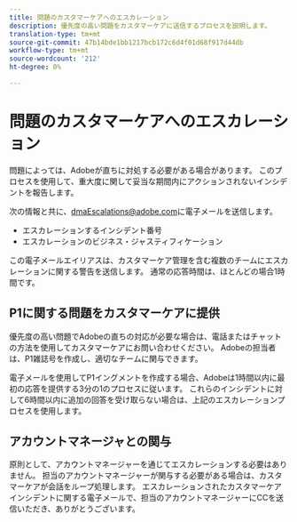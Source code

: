 ```yaml
---
title: 問題のカスタマーケアへのエスカレーション
description: 優先度の高い問題をカスタマーケアに送信するプロセスを説明します。
translation-type: tm+mt
source-git-commit: 47b14bde1bb1217bcb172c6d4f01d68f917d44db
workflow-type: tm+mt
source-wordcount: '212'
ht-degree: 0%

---
```



# 問題のカスタマーケアへのエスカレーション

問題によっては、Adobeが直ちに対処する必要がある場合があります。 このプロセスを使用して、重大度に関して妥当な期間内にアクションされないインシデントを報告します。

次の情報と共に、[dmaEscalations@adobe.com](mailto:dmaescalations@adobe.com)に電子メールを送信します。

* エスカレーションするインシデント番号
* エスカレーションのビジネス・ジャスティフィケーション

この電子メールエイリアスは、カスタマーケア管理を含む複数のチームにエスカレーションに関する警告を送信します。 通常の応答時間は、ほとんどの場合1時間です。

## P1に関する問題をカスタマーケアに提供

優先度の高い問題でAdobeの直ちの対応が必要な場合は、電話またはチャットの方法を使用してカスタマーケアにお問い合わせください。 Adobeの担当者は、P1雑誌号を作成し、適切なチームに関与できます。

電子メールを使用してP1イングメントを作成する場合、Adobeは1時間以内に最初の応答を提供する3分の1のプロセスに従います。 これらのインシデントに対して6時間以内に追加の回答を受け取らない場合は、上記のエスカレーションプロセスを使用します。

## アカウントマネージャとの関与

原則として、アカウントマネージャーを通じてエスカレーションする必要はありません。 担当のアカウントマネージャーが関与する必要がある場合は、カスタマーケアが会話をループ処理します。 エスカレーションされたカスタマーケアインシデントに関する電子メールで、担当のアカウントマネージャーにCCを送信いただき、ありがとうございます。
